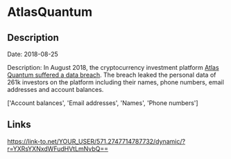 # AtlasQuantum

## Description

Date: 2018-08-25

Description:
In August 2018, the cryptocurrency investment platform <a href="https://www.facebook.com/notes/atlas-quantum/comunicado-importante/2196456297259749/" target="_blank" rel="noopener">Atlas Quantum suffered a data breach</a>. The breach leaked the personal data of 261k investors on the platform including their names, phone numbers, email addresses and account balances.


['Account balances', 'Email addresses', 'Names', 'Phone numbers']

## Links

https://link-to.net/YOUR_USER/571.2747714787732/dynamic/?r=YXRsYXNxdWFudHVtLmNvbQ==